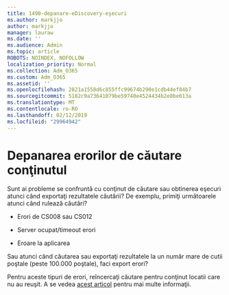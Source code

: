 ```yaml
---
title: 1490-depanare-eDiscovery-eşecuri
ms.author: markjjo
author: markjjo
manager: lauraw
ms.date: ''
ms.audience: Admin
ms.topic: article
ROBOTS: NOINDEX, NOFOLLOW
localization_priority: Normal
ms.collection: Adm_O365
ms.custom: Adm_O365
ms.assetid: ''
ms.openlocfilehash: 2821a1558d6c855ffc99674b290e1cdb44ef84b7
ms.sourcegitcommit: 5182c9a73641079be59740e4524434b2e8be613a
ms.translationtype: MT
ms.contentlocale: ro-RO
ms.lasthandoff: 02/12/2019
ms.locfileid: "29964942"
---
```

# <a name="troubleshoot-content-search-errors"></a>Depanarea erorilor de căutare conţinutul

Sunt ai probleme se confruntă cu conţinut de căutare sau obtinerea eşecuri atunci când exportaţi rezultatele căutării? De exemplu, primiţi următoarele atunci când rulează căutări?

- Erori de CS008 sau CS012

- Server ocupat/timeout erori

- Eroare la aplicarea

Sau atunci când căutarea sau exportaţi rezultatele la un număr mare de cutii poştale (peste 100.000 poştale), faci export erori?

Pentru aceste tipuri de erori, reîncercaţi căutare pentru conţinut locatii care nu au reuşit. A se vedea [acest articol](https://docs.microsoft.com/office365/securitycompliance/retry-failed-content-search) pentru mai multe informaţii.
